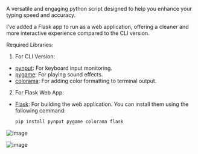 A versatile and engaging python script designed to help you enhance your typing speed and accuracy.

I’ve added a Flask app to run as a web application, offering a cleaner and more interactive experience compared to the CLI version.

 Required Libraries:
1. For CLI Version:


- [pynput](https://pypi.org/project/pynput): For keyboard input monitoring.
- [pygame](https://www.pygame.org/): For playing sound effects.
- [colorama](https://pypi.org/project/colorama): For adding color formatting to terminal output.

2. For Flask Web App:

- [Flask](https://flask.palletsprojects.com/en/3.0.x/): For building the web application.
You can install them using the following command:

    ```bash
    pip install pynput pygame colorama flask

![image](https://github.com/user-attachments/assets/d24fc2b2-e355-4584-b441-8f9d44b465e3)

![image](https://github.com/user-attachments/assets/85723b3a-e263-48a7-8e54-febb7680cd6c)

